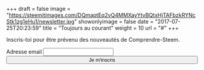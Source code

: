 +++
draft = false
image = "https://steemitimages.com/DQmaptEq2vQ4MMXayYtvBQtxHjTAFbzkRYNcStk1zg1eHu1/newsletter.jpg"
showonlyimage = false
date = "2017-07-25T20:23:59"
title = "Toujours au courant"
weight = 10
url = "#"
+++

Inscris-toi pour être prévenu des nouveautés de Comprendre-Steem.

<!-- Begin MailChimp Signup Form -->
<link href="//cdn-images.mailchimp.com/embedcode/classic-10_7.css" rel="stylesheet" type="text/css">

<div id="mc_embed_signup">
<form action="//comprendre-steem.us16.list-manage.com/subscribe/post?u=2f1fddee08a31641347645171&amp;id=7814c03039" method="post" id="mc-embedded-subscribe-form" name="mc-embedded-subscribe-form" class="validate" target="_blank" novalidate>
    <div id="mc_embed_signup_scroll">

<div class="mc-field-group">
	<label for="mce-EMAIL">Adresse email </label>
	<input type="email" value="" name="EMAIL" class="required email" id="mce-EMAIL">
</div>
	<div id="mce-responses" class="clear">
		<div class="response" id="mce-error-response" style="display:none"></div>
		<div class="response" id="mce-success-response" style="display:none"></div>
	</div>    <!-- real people should not fill this in and expect good things - do not remove this or risk form bot signups-->
    <div style="position: absolute; left: -5000px;" aria-hidden="true"><input type="text" name="b_2f1fddee08a31641347645171_7814c03039" tabindex="-1" value=""></div>
    <div class="clear"><input type="submit" value="Je m'inscris" name="subscribe" id="mc-embedded-subscribe" class="button" style="width:100%"></div>
    </div>
</form>
</div>
<!--End mc_embed_signup-->

<!--more-->